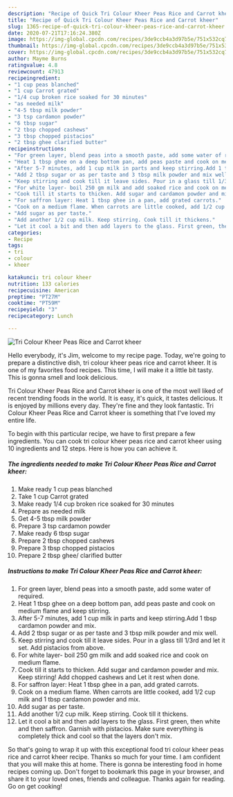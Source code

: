 ```yaml
---
description: "Recipe of Quick Tri Colour Kheer Peas Rice and Carrot kheer"
title: "Recipe of Quick Tri Colour Kheer Peas Rice and Carrot kheer"
slug: 1365-recipe-of-quick-tri-colour-kheer-peas-rice-and-carrot-kheer
date: 2020-07-21T17:16:24.380Z
image: https://img-global.cpcdn.com/recipes/3de9ccb4a3d97b5e/751x532cq70/tri-colour-kheer-peas-rice-and-carrot-kheer-recipe-main-photo.jpg
thumbnail: https://img-global.cpcdn.com/recipes/3de9ccb4a3d97b5e/751x532cq70/tri-colour-kheer-peas-rice-and-carrot-kheer-recipe-main-photo.jpg
cover: https://img-global.cpcdn.com/recipes/3de9ccb4a3d97b5e/751x532cq70/tri-colour-kheer-peas-rice-and-carrot-kheer-recipe-main-photo.jpg
author: Mayme Burns
ratingvalue: 4.8
reviewcount: 47913
recipeingredient:
- "1 cup peas blanched"
- "1 cup Carrot grated"
- "1/4 cup broken rice soaked for 30 minutes"
- "as needed milk"
- "4-5 tbsp milk powder"
- "3 tsp cardamon powder"
- "6 tbsp sugar"
- "2 tbsp chopped cashews"
- "3 tbsp chopped pistacios"
- "2 tbsp ghee clarified butter"
recipeinstructions:
- "For green layer, blend peas into a smooth paste, add some water of required."
- "Heat 1 tbsp ghee on a deep bottom pan, add peas paste and cook on medium flame and keep stirring."
- "After 5-7 minutes, add 1 cup milk in parts and keep stirring.Add 1 tbsp cardamon powder and mix."
- "Add 2 tbsp sugar or as per taste and 3 tbsp milk powder and mix well."
- "Keep stirring and cook till it leave sides. Pour in a glass till 1/3rd and let it set. Add pistacios from above."
- "For white layer- boil 250 gm milk and add soaked rice and cook on medium flame."
- "Cook till it starts to thicken. Add sugar and cardamon powder and mix. Keep stirring! Add chopped cashews and Let it rest when done."
- "For saffron layer: Heat 1 tbsp ghee in a pan, add grated carrots."
- "Cook on a medium flame. When carrots are little cooked, add 1/2 cup milk and 1 tbsp cardamon powder and mix."
- "Add sugar as per taste."
- "Add another 1/2 cup milk. Keep stirring. Cook till it thickens."
- "Let it cool a bit and then add layers to the glass. First green, then white and then saffron. Garnish with pistacios. Make sure everything is completely thick and cool so that the layers don&#39;t mix."
categories:
- Recipe
tags:
- tri
- colour
- kheer

katakunci: tri colour kheer 
nutrition: 133 calories
recipecuisine: American
preptime: "PT27M"
cooktime: "PT59M"
recipeyield: "3"
recipecategory: Lunch

---
```



![Tri Colour Kheer Peas Rice and Carrot kheer](https://img-global.cpcdn.com/recipes/3de9ccb4a3d97b5e/751x532cq70/tri-colour-kheer-peas-rice-and-carrot-kheer-recipe-main-photo.jpg)

Hello everybody, it's Jim, welcome to my recipe page. Today, we're going to prepare a distinctive dish, tri colour kheer peas rice and carrot kheer. It is one of my favorites food recipes. This time, I will make it a little bit tasty. This is gonna smell and look delicious.

Tri Colour Kheer Peas Rice and Carrot kheer is one of the most well liked of recent trending foods in the world. It is easy, it's quick, it tastes delicious. It is enjoyed by millions every day. They're fine and they look fantastic. Tri Colour Kheer Peas Rice and Carrot kheer is something that I've loved my entire life.




To begin with this particular recipe, we have to first prepare a few ingredients. You can cook tri colour kheer peas rice and carrot kheer using 10 ingredients and 12 steps. Here is how you can achieve it.

<!--inarticleads1-->

##### The ingredients needed to make Tri Colour Kheer Peas Rice and Carrot kheer:

1. Make ready 1 cup peas blanched
1. Take 1 cup Carrot grated
1. Make ready 1/4 cup broken rice soaked for 30 minutes
1. Prepare as needed milk
1. Get 4-5 tbsp milk powder
1. Prepare 3 tsp cardamon powder
1. Make ready 6 tbsp sugar
1. Prepare 2 tbsp chopped cashews
1. Prepare 3 tbsp chopped pistacios
1. Prepare 2 tbsp ghee/ clarified butter




<!--inarticleads2-->

##### Instructions to make Tri Colour Kheer Peas Rice and Carrot kheer:

1. For green layer, blend peas into a smooth paste, add some water of required.
1. Heat 1 tbsp ghee on a deep bottom pan, add peas paste and cook on medium flame and keep stirring.
1. After 5-7 minutes, add 1 cup milk in parts and keep stirring.Add 1 tbsp cardamon powder and mix.
1. Add 2 tbsp sugar or as per taste and 3 tbsp milk powder and mix well.
1. Keep stirring and cook till it leave sides. Pour in a glass till 1/3rd and let it set. Add pistacios from above.
1. For white layer- boil 250 gm milk and add soaked rice and cook on medium flame.
1. Cook till it starts to thicken. Add sugar and cardamon powder and mix. Keep stirring! Add chopped cashews and Let it rest when done.
1. For saffron layer: Heat 1 tbsp ghee in a pan, add grated carrots.
1. Cook on a medium flame. When carrots are little cooked, add 1/2 cup milk and 1 tbsp cardamon powder and mix.
1. Add sugar as per taste.
1. Add another 1/2 cup milk. Keep stirring. Cook till it thickens.
1. Let it cool a bit and then add layers to the glass. First green, then white and then saffron. Garnish with pistacios. Make sure everything is completely thick and cool so that the layers don&#39;t mix.




So that's going to wrap it up with this exceptional food tri colour kheer peas rice and carrot kheer recipe. Thanks so much for your time. I am confident that you will make this at home. There is gonna be interesting food in home recipes coming up. Don't forget to bookmark this page in your browser, and share it to your loved ones, friends and colleague. Thanks again for reading. Go on get cooking!
